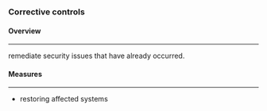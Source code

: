 
### **Corrective controls**

#### Overview 
---
remediate security issues that have already occurred.

#### Measures 
---
- restoring affected systems 
